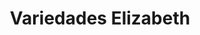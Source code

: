 ---
title: "Variedades Elizabeth"
url: /tonacatepeque/variedades-elizabeth/
shop: tienda de variedades
---